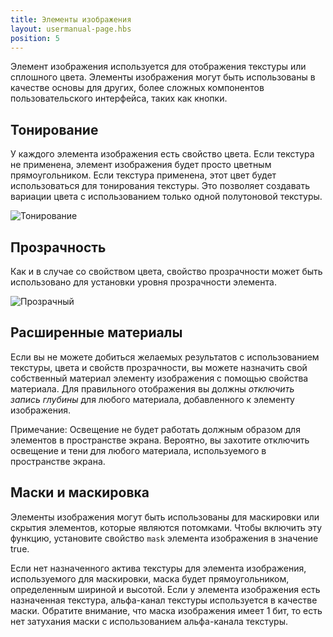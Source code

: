 ```yaml
---
title: Элементы изображения
layout: usermanual-page.hbs
position: 5
---
```


Элемент изображения используется для отображения текстуры или сплошного цвета. Элементы изображения могут быть использованы в качестве основы для других, более сложных компонентов пользовательского интерфейса, таких как кнопки.

## Тонирование

У каждого элемента изображения есть свойство цвета. Если текстура не применена, элемент изображения будет просто цветным прямоугольником. Если текстура применена, этот цвет будет использоваться для тонирования текстуры. Это позволяет создавать вариации цвета с использованием только одной полутоновой текстуры.

![Тонирование][1]

## Прозрачность

Как и в случае со свойством цвета, свойство прозрачности может быть использовано для установки уровня прозрачности элемента.

![Прозрачный][2]

## Расширенные материалы

Если вы не можете добиться желаемых результатов с использованием текстуры, цвета и свойств прозрачности, вы можете назначить свой собственный материал элементу изображения с помощью свойства материала. Для правильного отображения вы должны *отключить запись глубины* для любого материала, добавленного к элементу изображения.

Примечание: Освещение не будет работать должным образом для элементов в пространстве экрана. Вероятно, вы захотите отключить освещение и тени для любого материала, используемого в пространстве экрана.

## Маски и маскировка

Элементы изображения могут быть использованы для маскировки или скрытия элементов, которые являются потомками. Чтобы включить эту функцию, установите свойство `mask` элемента изображения в значение true.

Если нет назначенного актива текстуры для элемента изображения, используемого для маскировки, маска будет прямоугольником, определенным шириной и высотой. Если у элемента изображения есть назначенная текстура, альфа-канал текстуры используется в качестве маски. Обратите внимание, что маска изображения имеет 1 бит, то есть нет затухания маски с использованием альфа-канала текстуры.

[1]: /images/user-manual/user-interface/image-element/image-tinted.png
[2]: /images/user-manual/user-interface/image-element/image-transparent.png

